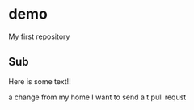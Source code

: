 # demo
My first repository
## Sub 
Here is some text!!

a change from my home
I want to send a t pull requst
